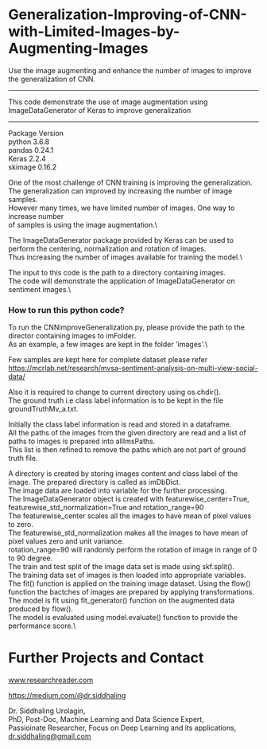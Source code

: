 # Generalization-Improving-of-CNN-with-Limited-Images-by-Augmenting-Images
Use the image augmenting and enhance the number of images to improve the generalization of CNN.

***********************************************************************************************************************
This code demonstrate the use of image augmentation using ImageDataGenerator of Keras to improve generalization
***********************************************************************************************************************

Package Version\
python 3.6.8\
pandas 0.24.1\
Keras 2.2.4\
skimage 0.16.2

One of the most challenge of CNN training is improving the generalization.\
The generalization can improved by increasing the number of image samples.\
However many times, we have limited number of images. One way to increase number\
of samples is using the image augmentation.\

The ImageDataGenerator package provided by Keras can be used to perform the centering, normalization and rotation of images.\
Thus increasing the number of images available for training the model.\

The input to this code is the path to a directory containing images.\
The code will demonstrate the application of ImageDataGenerator on sentiment images.\

### How to run this python code?

To run the CNNimproveGeneralization.py, please provide the path to the director containing images to imFolder.\
As an example, a few images are kept in the folder 'images'.\

Few samples are kept here for complete dataset please refer\
https://mcrlab.net/research/mvsa-sentiment-analysis-on-multi-view-social-data/

Also it is required to change to current directory using os.chdir().\
The ground truth i.e class label information is to be kept in the file groundTruthMv_a.txt.

Initially the class label information is read and stored in a dataframe.\
All the paths of the images from the given directory are read and a list of paths to images is prepared into allImsPaths.\
This list is then refined to remove the paths which are not part of ground truth file.

A directory is created by storing images content and class label of the image. The prepared directory is called as imDbDict.\
The image data are loaded into variable for the further processing.\
The ImageDataGenerator object is created with featurewise_center=True, featurewise_std_normalization=True and rotation_range=90\
The featurewise_center scales all the images to have mean of pixel values to zero.\
The featurewise_std_normalization makes all the images to have mean of pixel values zero and unit variance.\
rotation_range=90 will randomly perform the rotation of image in range of 0 to 90 degree.\
The train and test split of the image data set is made using skf.split().\
The training data set of images is then loaded into appropriate variables.\
The fit() function is applied on the training image dataset. Using the flow() function the bactches of images are prepared by applying transformations.\
The model is fit using fit_generator() function on the augmented data produced by flow().\
The model is evaluated using model.evaluate() function to provide the performance score.\

# Further Projects and Contact
www.researchreader.com

https://medium.com/@dr.siddhaling

Dr. Siddhaling Urolagin,\
PhD, Post-Doc, Machine Learning and Data Science Expert,\
Passioinate Researcher, Focus on Deep Learning and its applications,\
dr.siddhaling@gmail.com
